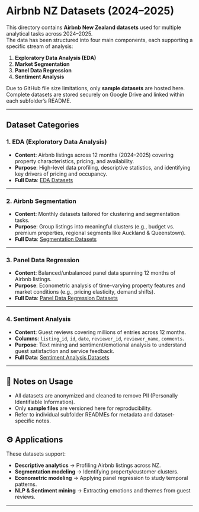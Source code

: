 # Airbnb NZ Datasets (2024–2025)

This directory contains **Airbnb New Zealand datasets** used for multiple analytical tasks across 2024–2025.  
The data has been structured into four main components, each supporting a specific stream of analysis:  

1. **Exploratory Data Analysis (EDA)**  
2. **Market Segmentation**  
3. **Panel Data Regression**  
4. **Sentiment Analysis**  

Due to GitHub file size limitations, only **sample datasets** are hosted here.  
Complete datasets are stored securely on Google Drive and linked within each subfolder’s README.

---

## Dataset Categories

### 1. EDA (Exploratory Data Analysis)  
- **Content**: Airbnb listings across 12 months (2024–2025) covering property characteristics, pricing, and availability.  
- **Purpose**: High-level data profiling, descriptive statistics, and identifying key drivers of pricing and occupancy.  
- **Full Data**: [EDA Datasets](https://drive.google.com/drive/folders/17XYyjRebDlluO3aElBFDtD88u5J7gFdu?usp=share_link)  

---
### 2. Airbnb Segmentation  
- **Content**: Monthly datasets tailored for clustering and segmentation tasks.  
- **Purpose**: Group listings into meaningful clusters (e.g., budget vs. premium properties, regional segments like Auckland & Queenstown).  
- **Full Data**: [Segmentation Datasets](https://drive.google.com/drive/folders/1uxS4KOIxSg01b2JRS3IcXRxkBXVCmLMb?usp=share_link)  

---

### 3. Panel Data Regression  
- **Content**: Balanced/unbalanced panel data spanning 12 months of Airbnb listings.  
- **Purpose**: Econometric analysis of time-varying property features and market conditions (e.g., pricing elasticity, demand shifts).  
- **Full Data**: [Panel Data Regression Datasets](https://drive.google.com/drive/folders/1j2mE-3xbYv5dT86nBquuNzlFyG3Vg6r-?usp=share_link)  

---

### 4. Sentiment Analysis  
- **Content**: Guest reviews covering millions of entries across 12 months.  
- **Columns**: `listing_id`, `id`, `date`, `reviewer_id`, `reviewer_name`, `comments`.  
- **Purpose**: Text mining and sentiment/emotional analysis to understand guest satisfaction and service feedback.  
- **Full Data**: [Sentiment Analysis Datasets](https://drive.google.com/drive/folders/1ApTgpr8suE890FHgdRIC1qxP2hY598vm?usp=share_link)  

---

## 🔎 Notes on Usage
- All datasets are anonymized and cleaned to remove PII (Personally Identifiable Information).  
- Only **sample files** are versioned here for reproducibility.  
- Refer to individual subfolder READMEs for metadata and dataset-specific notes.  

## ⚙️ Applications
These datasets support:  
- **Descriptive analytics** → Profiling Airbnb listings across NZ.  
- **Segmentation modeling** → Identifying property/customer clusters.  
- **Econometric modeling** → Applying panel regression to study temporal patterns.  
- **NLP & Sentiment mining** → Extracting emotions and themes from guest reviews.  

---
